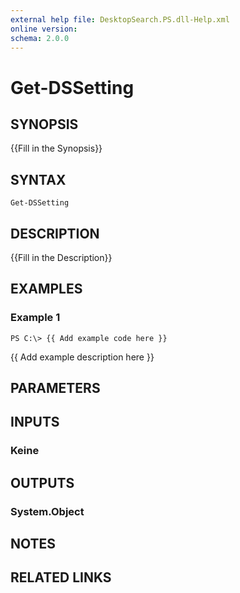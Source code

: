 ```yaml
---
external help file: DesktopSearch.PS.dll-Help.xml
online version: 
schema: 2.0.0
---
```


# Get-DSSetting

## SYNOPSIS
{{Fill in the Synopsis}}

## SYNTAX

```
Get-DSSetting
```

## DESCRIPTION
{{Fill in the Description}}

## EXAMPLES

### Example 1
```
PS C:\> {{ Add example code here }}
```

{{ Add example description here }}

## PARAMETERS

## INPUTS

### Keine

## OUTPUTS

### System.Object

## NOTES

## RELATED LINKS

